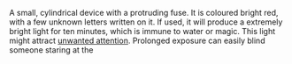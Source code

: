 ---
---

A small, cylindrical device with a protruding fuse. It is coloured bright red, with a few unknown letters written on it. 
If used, it will produce a extremely bright light for ten minutes, which is immune to water or magic. 
This light might attract [unwanted attention](Automated%20Remains.md#Gun%20Installation). 
Prolonged exposure can easily blind someone staring at the 
